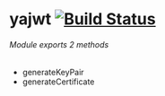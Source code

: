 # yajwt [![Build Status](https://travis-ci.org/simon-p-r/rsa-key-gen.svg?branch=master)](https://travis-ci.org/simon-p-r/rsa-key-gen)

###### Module exports 2 methods

 + generateKeyPair
 + generateCertificate
